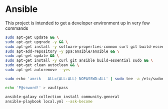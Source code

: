 # Ansible

This project is intended to get a developer environment up in very few commands


```bash
sudo apt-get update && \
sudo apt-get upgrade -y && \
sudo apt-get install -y software-properties-common curl git build-essential && \
sudo apt-add-repository -y ppa:ansible/ansible && \
sudo apt-get update && \
sudo apt-get install -y curl git ansible build-essential sudo && \
sudo apt-get clean autoclean && \
sudo apt-get autoremove --yes

sudo echo 'amrik   ALL=(ALL:ALL) NOPASSWD:ALL' | sudo tee -a /etc/sudoers

echo 'P@ssword!' > vaultpass

ansible-galaxy collection install community.general
ansible-playbook local.yml --ask-become
```
